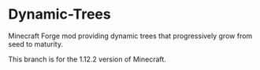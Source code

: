 # Dynamic-Trees

Minecraft Forge mod providing dynamic trees that progressively grow from seed to maturity.

This branch is for the 1.12.2 version of Minecraft.
